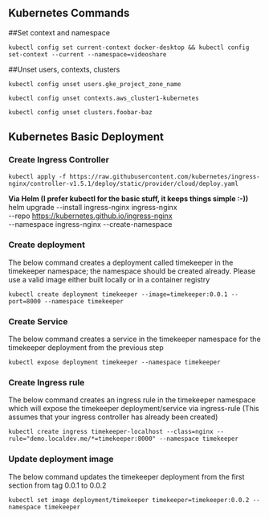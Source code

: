 ## Kubernetes Commands

##Set context and namespace  

`kubectl config set current-context docker-desktop && kubectl config set-context --current --namespace=videoshare`

##Unset users, contexts, clusters  

```
kubectl config unset users.gke_project_zone_name

kubectl config unset contexts.aws_cluster1-kubernetes

kubectl config unset clusters.foobar-baz
```

## Kubernetes Basic Deployment

### Create Ingress Controller

`kubectl apply -f https://raw.githubusercontent.com/kubernetes/ingress-nginx/controller-v1.5.1/deploy/static/provider/cloud/deploy.yaml`

**Via Helm (I prefer kubectl for the basic stuff, it keeps things simple :-))**
helm upgrade --install ingress-nginx ingress-nginx \
  --repo https://kubernetes.github.io/ingress-nginx \
  --namespace ingress-nginx --create-namespace

### Create deployment

The below command creates a deployment called timekeeper in the timekeeper namespace; the namespace should be created already. Please use a valid image either built locally or in a container registry 

`kubectl create deployment timekeeper --image=timekeeper:0.0.1 --port=8000 --namespace timekeeper`

### Create Service

The below command creates a service in the timekeeper namespace for the timekeeper deployment from the previous step

`kubectl expose deployment timekeeper --namespace timekeeper`


### Create Ingress rule 

The below command creates an ingress rule in the timekeeper namespace which will expose the timekeeper deployment/service via ingress-rule (This assumes that your ingress controller has already been created)

`kubectl create ingress timekeeper-localhost --class=nginx --rule="demo.localdev.me/*=timekeeper:8000" --namespace timekeeper`

### Update deployment image

The below command updates the timekeeper deployment from the first section from tag 0.0.1 to 0.0.2

`kubectl set image deployment/timekeeper timekeeper=timekeeper:0.0.2 --namespace timekeeper`
